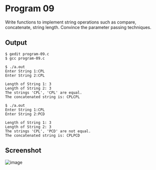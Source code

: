 # Program 09

Write functions to implement string operations such as compare, concatenate, string length. Convince the parameter passing techniques.

## Output
 
```shell
$ gedit program-09.c
$ gcc program-09.c

$ ./a.out
Enter String 1:CPL
Enter String 2:CPL

Length of String 1: 3
Length of String 2: 3
The strings 'CPL', 'CPL' are equal.
The concatenated string is: CPLCPL

$ ./a.out
Enter String 1:CPL
Enter String 2:PCD

Length of String 1: 3
Length of String 2: 3
The strings 'CPL', 'PCD' are not equal.
The concatenated string is: CPLPCD

```

## Screenshot

![image](https://user-images.githubusercontent.com/44167922/50373692-b05e8400-0608-11e9-99b3-3e4fdbf0c0e1.png)


